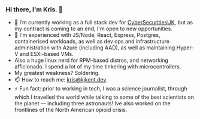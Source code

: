### Hi there, I'm Kris. 👋

- 🔭 I’m currently working as a full stack dev for [CyberSecuritiesUK](https://cybersecurities.uk), but as my contract is coming to an end, I'm open to new opportunities.
- 🌱 I'm experienced with JS/Node, React, Express, Postgres, containerised workloads, as well as dev ops and infrastructure administration with Azure (including AAD), as well as maintaining Hyper-V and ESXi-based VMs.
- Also a huge linux nerd for RPM-based distros, and networking afficionado. I spend a lot of my time tinkering with microcontrollers.
- My greatest weakness? Soldering.
- 📫 How to reach me: [kris@kjkent.dev](mailto:kris@kjkent.dev).
- ⚡ Fun fact: prior to working in tech, I was a science journalist, through which I travelled the world while talking to some of the best scientists on the planet — including three astronauts! Ive also worked on the frontlines of the North American opioid crisis.

